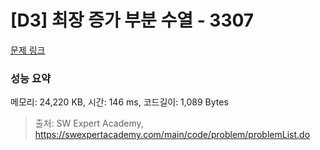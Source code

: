 # [D3] 최장 증가 부분 수열 - 3307 

[문제 링크](https://swexpertacademy.com/main/code/problem/problemDetail.do?contestProbId=AWBOKg-a6l0DFAWr) 

### 성능 요약

메모리: 24,220 KB, 시간: 146 ms, 코드길이: 1,089 Bytes



> 출처: SW Expert Academy, https://swexpertacademy.com/main/code/problem/problemList.do